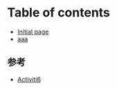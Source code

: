 # Table of contents

* [Initial page](README.md)
* [aaa](aaa.md)

## 参考

* [Activiti6](can-kao/activiti6.md)

